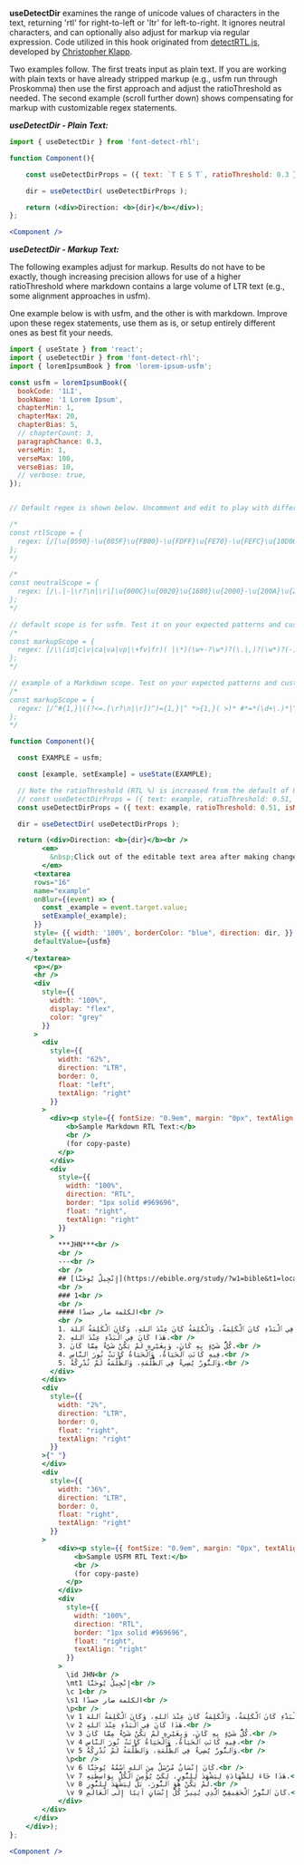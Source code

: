 <!-- # useDetectDir -->
**useDetectDir** examines the range of unicode values of characters in the text, returning 'rtl' for right-to-left or 'ltr' for left-to-right. It ignores neutral characters, and can optionally also adjust for markup via regular expression. Code utilized in this hook originated from [detectRTL.js](https://github.com/unfoldingWord-box3/simple-text-editor-rcl/blob/9e34aa5618cf1b06409b2c169ba5bd86229e6d45/src/helpers/detectRTL.js), developed by [Christopher Klapp](https://github.com/klappy).

Two examples follow. The first treats input as plain text. If you are working with plain texts or have already stripped markup (e.g., usfm run through Proskomma) then use the first approach and adjust the ratioThreshold as needed. The second example (scroll further down) shows compensating for markup with customizable regex statements.

***useDetectDir - Plain Text:***
```jsx
import { useDetectDir } from 'font-detect-rhl';

function Component(){

    const useDetectDirProps = ({ text: `T E S T`, ratioThreshold: 0.3 });

    dir = useDetectDir( useDetectDirProps );

    return (<div>Direction: <b>{dir}</b></div>);
};

<Component />
```
<!-- # useDetectDir -->
***useDetectDir - Markup Text:***

The following examples adjust for markup. Results do not have to be exactly, though increasing precision allows for use of a higher ratioThreshold where markdown contains a large volume of LTR text (e.g., some alignment approaches in usfm).

One example below is with usfm, and the other is with markdown. Improve upon these regex statements, use them as is, or setup entirely different ones as best fit your needs.
 
```jsx
import { useState } from 'react';
import { useDetectDir } from 'font-detect-rhl';
import { loremIpsumBook } from 'lorem-ipsum-usfm';

const usfm = loremIpsumBook({
  bookCode: '1LI',
  bookName: '1 Lorem Ipsum',
  chapterMin: 1,
  chapterMax: 20,
  chapterBias: 5,
  // chapterCount: 3,
  paragraphChance: 0.3,
  verseMin: 1,
  verseMax: 100,
  verseBias: 10,
  // verbose: true,
});


// Default regex is shown below. Uncomment and edit to play with different regex statements after adding ones defined here to const useDetectDirProps in the function Component.

/*
const rtlScope = {
  regex: [/[\u{0590}-\u{085F}\u{FB00}-\u{FDFF}\u{FE70}-\u{FEFC}\u{10D00}-\u{10D3F}\u{10E80}-\u{10EBF}\u{1E800}-\u{1E8DF}\u{1E900}-\u{1E95F}\u{1200}-\u{139F}\u{2D80}-\u{2DDF}\u{AB00}-\u{AB2F}\u{10300}-\u{1032F}\u{103A0}-\u{103DF}\u{10800}-\u{1085F}\u{10880}-\u{108AF}\u{108E0}-\u{1093F}\u{10A00}-\u{10A9F}\u{10B00}-\u{10BAF}\u{10C00}-\u{10C4F}\u{10C80}-\u{10CFF}\u{10F00}-\u{10F6F}\u{13000}-\u{1345F}\u{1E7E0}-\u{1E7FF}]/ugm],
};
*/

/*
const neutralScope = {
  regex: [/\.|-|\r?\n|\r|[\u{000C}\u{0020}\u{1680}\u{2000}-\u{200A}\u{2028}\u{205F}\u{3000}]/ugm],
};
*/

// default scope is for usfm. Test it on your expected patterns and customize as needed. Must also pass isMarkup: true
/*
const markupScope = {
  regex: [/\\(id|c|v|ca|va|vp|\+fv|fr)( |\*)(\w+-?\w*)?(\.|,)?(\w*)?(-)?(\w*)?:?|\\(usfm|ide|sts).*|(\+ )?\\(?!(id|c|v|ca|va|vp|fr|usfm|ide|sts)( |\*))\w+\*?(-\w+\\?\*?)?|\|? ?x?-?[\w-]+=".*"/gm], // USFM: References and \id <code> | Full lines | Remaining markers | Attributes
};
*/

// example of a Markdown scope. Test on your expected patterns and customize as needed. Must also pass isMarkup: true)
/*
const markupScope = {
  regex: [/^#{1,}|((?<=.[\r?\n|\r])^)={1,}|^ *>{1,}( >)* #*=*(\d+\.)*|^ *\d+\.|^ *\+|(_|\*|~|\|)|[\[|!\[]|(\.*?\]\((.*?)\))/gm], // headings | alternate heading | block quotes and inside headings and inside ordered lists | ordered lists | unordered + lists | bold, italics, strike, horizontal rules, tables (and any other occurrence of _, *, ~, or | (not capturing - as it is in neutralScop) | link/image
};
*/

function Component(){

  const EXAMPLE = usfm;

  const [example, setExample] = useState(EXAMPLE);

  // Note the ratioThreshold (RTL %) is increased from the default of 0.3 in this example.
  // const useDetectDirProps = ({ text: example, ratioThreshold: 0.51, rtlScope, neutralScope, isMarkup: true, markupScope });
  const useDetectDirProps = ({ text: example, ratioThreshold: 0.51, isMarkup: true });

  dir = useDetectDir( useDetectDirProps );

  return (<div>Direction: <b>{dir}</b><br />
        <em>
          &nbsp;Click out of the editable text area after making changes to see them applied:
        </em>
      <textarea
      rows="16"
      name="example"
      onBlur={(event) => {
        const _example = event.target.value;
        setExample(_example);
      }}
      style= {{ width: '100%', borderColor: "blue", direction: dir, }}
      defaultValue={usfm}
      >
    </textarea>
      <p></p>
      <hr />
      <div
        style={{
          width: "100%",
          display: "flex",
          color: "grey"
        }}
      >
        <div
          style={{
            width: "62%",
            direction: "LTR",
            border: 0,
            float: "left",
            textAlign: "right"
          }}
        >
          <div><p style={{ fontSize: "0.9em", margin: "0px", textAlign: "center" }}>
              <b>Sample Markdown RTL Text:</b>
              <br />
              (for copy-paste)
            </p>
          </div>
          <div
            style={{
              width: "100%",
              direction: "RTL",
              border: "1px solid #969696",
              float: "right",
              textAlign: "right"
            }}
          >
            ***JHN***<br />
            <br />
            ---<br />
            <br />
            ## [إِنْجِيلُ يُوحَنَّا](https://ebible.org/study/?w1=bible&t1=local%3Aarb-vd&v1=JN1_1)<br />
            <br />
            ### 1<br />
            <br />
            #### الكلمة صار جسدًا<br />
            <br />            
            1. فِي ٱلْبَدْءِ كَانَ ٱلْكَلِمَةُ، وَٱلْكَلِمَةُ كَانَ عِنْدَ ٱللهِ، وَكَانَ ٱلْكَلِمَةُ ٱللهَ.<br />
            2. هَذَا كَانَ فِي ٱلْبَدْءِ عِنْدَ ٱللهِ.<br />
            3. كُلُّ شَيْءٍ بِهِ كَانَ، وَبِغَيْرِهِ لَمْ يَكُنْ شَيْءٌ مِمَّا كَانَ.<br />
            4. فِيهِ كَانَتِ ٱلْحَيَاةُ، وَٱلْحَيَاةُ كَانَتْ نُورَ ٱلنَّاسِ،<br />
            5. وَٱلنُّورُ يُضِيءُ فِي ٱلظُّلْمَةِ، وَٱلظُّلْمَةُ لَمْ تُدْرِكْهُ.<br />
          </div>
        </div>
        <div
          style={{
            width: "2%",
            direction: "LTR",
            border: 0,
            float: "right",
            textAlign: "right"
          }}
        >{" "}
        </div>
        <div
          style={{
            width: "36%",
            direction: "LTR",
            border: 0,
            float: "right",
            textAlign: "right"
          }}
        >
            <div><p style={{ fontSize: "0.9em", margin: "0px", textAlign: "center" }}>
                <b>Sample USFM RTL Text:</b>
                <br />
                (for copy-paste)
              </p>
            </div>
            <div
              style={{
                width: "100%",
                direction: "RTL",
                border: "1px solid #969696",
                float: "right",
                textAlign: "right"
              }}
            >
              \id JHN<br />
              \mt1 إِنْجِيلُ يُوحَنَّا<br />
              \c 1<br />
              \s1 الكلمة صار جسدًا<br />
              \p<br />
              \v 1 فِي ٱلْبَدْءِ كَانَ ٱلْكَلِمَةُ، وَٱلْكَلِمَةُ كَانَ عِنْدَ ٱللهِ، وَكَانَ ٱلْكَلِمَةُ ٱللهَ.<br />
              \v 2 هَذَا كَانَ فِي ٱلْبَدْءِ عِنْدَ ٱللهِ.<br />
              \v 3 كُلُّ شَيْءٍ بِهِ كَانَ، وَبِغَيْرِهِ لَمْ يَكُنْ شَيْءٌ مِمَّا كَانَ.<br />
              \v 4 فِيهِ كَانَتِ ٱلْحَيَاةُ، وَٱلْحَيَاةُ كَانَتْ نُورَ ٱلنَّاسِ،<br />
              \v 5 وَٱلنُّورُ يُضِيءُ فِي ٱلظُّلْمَةِ، وَٱلظُّلْمَةُ لَمْ تُدْرِكْهُ.<br />
              \p<br />
              \v 6 كَانَ إِنْسَانٌ مُرْسَلٌ مِنَ ٱللهِ ٱسْمُهُ يُوحَنَّا.<br />
              \v 7 هَذَا جَاءَ لِلشَّهَادَةِ لِيَشْهَدَ لِلنُّورِ، لِكَيْ يُؤْمِنَ ٱلْكُلُّ بِوَاسِطَتِهِ.<br />
              \v 8 لَمْ يَكُنْ هُوَ ٱلنُّورَ، بَلْ لِيَشْهَدَ لِلنُّورِ.<br />
              \v 9 كَانَ ٱلنُّورُ ٱلْحَقِيقِيُّ ٱلَّذِي يُنِيرُ كُلَّ إِنْسَانٍ آتِيًا إِلَى ٱلْعَالَمِ.<br />
            </div>
        </div>
      </div>
    </div>);
};

<Component />
```